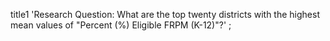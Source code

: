 title1
'Research Question: What are the top twenty districts with the highest mean values of "Percent (%) Eligible FRPM (K-12)"?'
;

